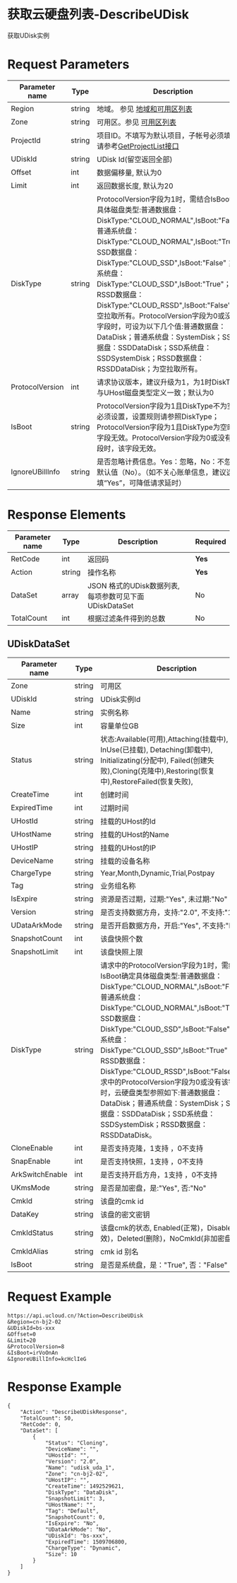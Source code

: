 # 获取云硬盘列表-DescribeUDisk

获取UDisk实例

# Request Parameters
|Parameter name|Type|Description|Required|
|---|---|---|---|
|Region|string|地域。 参见 [地域和可用区列表](api/summary/regionlist)|**Yes**|
|Zone|string|可用区。参见 [可用区列表](api/summary/regionlist)|No|
|ProjectId|string|项目ID。不填写为默认项目，子帐号必须填写。 请参考[GetProjectList接口](api/summary/get_project_list)|No|
|UDiskId|string|UDisk Id(留空返回全部)|No|
|Offset|int|数据偏移量, 默认为0|No|
|Limit|int|返回数据长度, 默认为20|No|
|DiskType|string|ProtocolVersion字段为1时，需结合IsBoot确定具体磁盘类型:普通数据盘：DiskType:"CLOUD_NORMAL",IsBoot:"False"；普通系统盘：DiskType:"CLOUD_NORMAL",IsBoot:"True"；SSD数据盘：DiskType:"CLOUD_SSD",IsBoot:"False"；SSD系统盘：DiskType:"CLOUD_SSD",IsBoot:"True"；RSSD数据盘：DiskType:"CLOUD_RSSD",IsBoot:"False"；为空拉取所有。ProtocolVersion字段为0或没有该字段时，可设为以下几个值:普通数据盘：DataDisk；普通系统盘：SystemDisk；SSD数据盘：SSDDataDisk；SSD系统盘：SSDSystemDisk；RSSD数据盘：RSSDDataDisk；为空拉取所有。|No|
|ProtocolVersion|int|请求协议版本，建议升级为1，为1时DiskType与UHost磁盘类型定义一致；默认为0|No|
|IsBoot|string|ProtocolVersion字段为1且DiskType不为空时，必须设置，设置规则请参照DiskType；ProtocolVersion字段为1且DiskType为空时，该字段无效。ProtocolVersion字段为0或没有该字段时，该字段无效。|No|
|IgnoreUBillInfo|string|是否忽略计费信息。Yes：忽略，No：不忽略，默认值（No）。（如不关心账单信息，建议选填“Yes”，可降低请求延时）|No|

# Response Elements
|Parameter name|Type|Description|Required|
|---|---|---|---|
|RetCode|int|返回码|**Yes**|
|Action|string|操作名称|**Yes**|
|DataSet|array|JSON 格式的UDisk数据列表, 每项参数可见下面 UDiskDataSet|No|
|TotalCount|int|根据过滤条件得到的总数|No|

## UDiskDataSet
|Parameter name|Type|Description|Required|
|---|---|---|---|
|Zone|string|可用区|No|
|UDiskId|string|UDisk实例Id|No|
|Name|string|实例名称|No|
|Size|int|容量单位GB|No|
|Status|string|状态:Available(可用),Attaching(挂载中), InUse(已挂载), Detaching(卸载中), Initializating(分配中), Failed(创建失败),Cloning(克隆中),Restoring(恢复中),RestoreFailed(恢复失败),|No|
|CreateTime|int|创建时间|No|
|ExpiredTime|int|过期时间|No|
|UHostId|string|挂载的UHost的Id|No|
|UHostName|string|挂载的UHost的Name|No|
|UHostIP|string|挂载的UHost的IP|No|
|DeviceName|string|挂载的设备名称|No|
|ChargeType|string|Year,Month,Dynamic,Trial,Postpay|No|
|Tag|string|业务组名称|No|
|IsExpire|string|资源是否过期，过期:"Yes", 未过期:"No"|No|
|Version|string|是否支持数据方舟，支持:"2.0", 不支持:"1.0"|No|
|UDataArkMode|string|是否开启数据方舟，开启:"Yes", 不支持:"No"|No|
|SnapshotCount|int|该盘快照个数|No|
|SnapshotLimit|int|该盘快照上限|No|
|DiskType|string|请求中的ProtocolVersion字段为1时，需结合IsBoot确定具体磁盘类型:普通数据盘：DiskType:"CLOUD_NORMAL",IsBoot:"False"； 普通系统盘：DiskType:"CLOUD_NORMAL",IsBoot:"True"；SSD数据盘：DiskType:"CLOUD_SSD",IsBoot:"False"；SSD系统盘：DiskType:"CLOUD_SSD",IsBoot:"True"；RSSD数据盘：DiskType:"CLOUD_RSSD",IsBoot:"False"。请求中的ProtocolVersion字段为0或没有该字段时，云硬盘类型参照如下:普通数据盘：DataDisk；普通系统盘：SystemDisk；SSD数据盘：SSDDataDisk；SSD系统盘：SSDSystemDisk；RSSD数据盘：RSSDDataDisk。|No|
|CloneEnable|int|是否支持克隆，1支持 ，0不支持|No|
|SnapEnable|int|是否支持快照，1支持 ，0不支持|No|
|ArkSwitchEnable|int|是否支持开启方舟，1支持 ，0不支持|No|
|UKmsMode|string|是否是加密盘，是:"Yes", 否:"No"|No|
|CmkId|string|该盘的cmk id|No|
|DataKey|string|该盘的密文密钥|No|
|CmkIdStatus|string|该盘cmk的状态, Enabled(正常)，Disabled(失效)，Deleted(删除)，NoCmkId(非加密盘)|No|
|CmkIdAlias|string|cmk id 别名|No|
|IsBoot|string|是否是系统盘，是："True", 否："False"|No|

# Request Example
```
https://api.ucloud.cn/?Action=DescribeUDisk
&Region=cn-bj2-02
&UDiskId=bs-xxx
&Offset=0
&Limit=20
&ProtocolVersion=8
&IsBoot=irVoOnAn
&IgnoreUBillInfo=kcHclIeG
```

# Response Example
```
{
    "Action": "DescribeUDiskResponse", 
    "TotalCount": 50, 
    "RetCode": 0, 
    "DataSet": [
        {
            "Status": "Cloning", 
            "DeviceName": "", 
            "UHostId": "", 
            "Version": "2.0", 
            "Name": "udisk_uda_1", 
            "Zone": "cn-bj2-02", 
            "UHostIP": "", 
            "CreateTime": 1492529621, 
            "DiskType": "DataDisk", 
            "SnapshotLimit": 3, 
            "UHostName": "", 
            "Tag": "Default", 
            "SnapshotCount": 0, 
            "IsExpire": "No", 
            "UDataArkMode": "No", 
            "UDiskId": "bs-xxx", 
            "ExpiredTime": 1509706800, 
            "ChargeType": "Dynamic", 
            "Size": 10
        }
    ]
}
```


